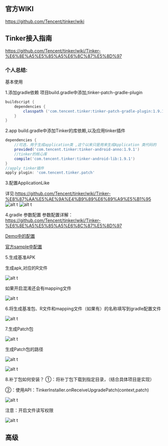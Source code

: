 ## 官方WIKI
https://github.com/Tencent/tinker/wiki

## Tinker接入指南
https://github.com/Tencent/tinker/wiki/Tinker-%E6%8E%A5%E5%85%A5%E6%8C%87%E5%8D%97

### 个人总结:

基本使用

1.添加gradle依赖
项目build.gradle中添加,tinker-patch-gradle-plugin
```gradle
buildscript {
    dependencies {
        classpath ('com.tencent.tinker:tinker-patch-gradle-plugin:1.9.1')
    }
}
```

2.app build.gradle中添加Tinker的库依赖,以及应用tinker插件
```gradle
dependencies {
	//可选，用于生成application类 ,这个以来只是用来生成Application 类代码的
	provided('com.tencent.tinker:tinker-android-anno:1.9.1')
    //tinker的核心库
    compile('com.tencent.tinker:tinker-android-lib:1.9.1') 
}
//apply tinker插件
apply plugin: 'com.tencent.tinker.patch'
```

3.配置ApplicationLike

详见:https://github.com/Tencent/tinker/wiki/Tinker-%E8%87%AA%E5%AE%9A%E4%B9%89%E6%89%A9%E5%B1%95
![alt t](./pics/1.png)
![alt t](./pics/1-2.png)

4.gradle 参数配置
参数配置详解：https://github.com/Tencent/tinker/wiki/Tinker-%E6%8E%A5%E5%85%A5%E6%8C%87%E5%8D%97

[Demo中的配置](https://github.com/WangDatao/TinkerDemo/blob/master/app/build.gradle)

[官方sample中配置](https://github.com/Tencent/tinker/blob/master/tinker-sample-android/app/build.gradle)

5.生成基准APK

生成apk,对应的R文件

![alt t](./pics/2.png)

如果开启混淆还会有mapping文件

![alt t](./pics/3.png)

6.将生成基准包、R文件和mapping文件（如果有）的名称填写到gradle配置文件

![alt t](./pics/4.png)

7.生成Patch包

![alt t](./pics/5.png)

生成Patch包的路径

![alt t](./pics/6.png)

![alt t](./pics/7.png)

8.补丁包如何安装？
①：将补丁包下载到指定目录，（结合具体项目是实现）

②：使用API：TinkerInstaller.onReceiveUpgradePatch(context,patch)

![alt t](./pics/8.png)

注意：开启文件读写权限

![alt t](./pics/9.png)

## 高级


